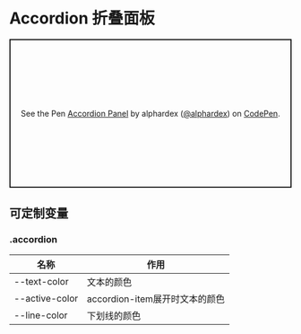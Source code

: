 # Accordion 折叠面板

<p class="codepen" data-height="265" data-theme-id="dark" data-default-tab="html,result" data-user="alphardex" data-slug-hash="LYEYaoJ" style="height: 265px; box-sizing: border-box; display: flex; align-items: center; justify-content: center; border: 2px solid; margin: 1em 0; padding: 1em;" data-pen-title="Accordion Panel">
  <span>See the Pen <a href="https://codepen.io/alphardex/pen/LYEYaoJ">
  Accordion Panel</a> by alphardex (<a href="https://codepen.io/alphardex">@alphardex</a>)
  on <a href="https://codepen.io">CodePen</a>.</span>
</p>
<script async src="https://static.codepen.io/assets/embed/ei.js"></script>

## 可定制变量

### .accordion

| 名称                           | 作用                          |
| ------------------------------ | ----------------------------- |
| --text-color | 文本的颜色 |
| --active-color | accordion-item展开时文本的颜色 |
| --line-color | 下划线的颜色                   |
